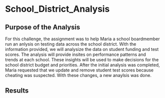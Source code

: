 # School_District_Analysis
## Purpose of the Analysis
For this challenge, the assignment was to help Maria a school boardmember run an anlysis on testing data across the school district. With the information provided, we will  analysize the data on student funding and test scores.  The analysis will provide insites on performance patterns and trends at each school. These insights will be used to make decisions for the school district budget and priorities.  After the initial analysis was completed, Maria requested that we update and remove student test scores because cheating was suspected.  With these changes, a new anaylsis was done.

## Results

